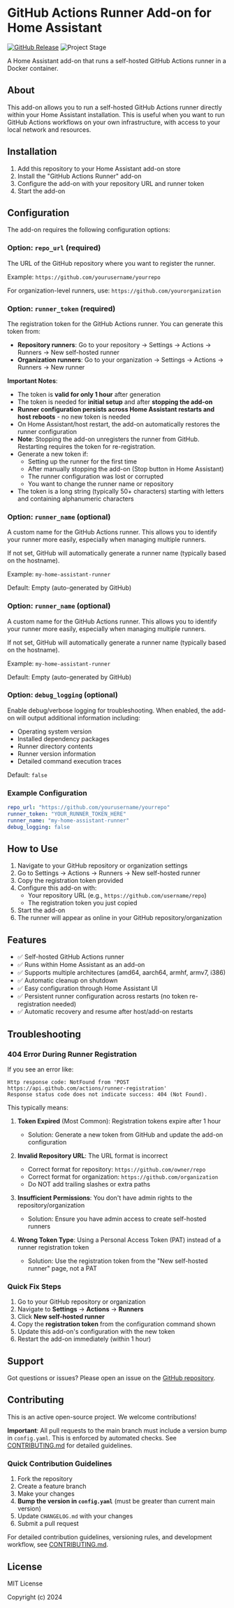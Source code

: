 # GitHub Actions Runner Add-on for Home Assistant

[![GitHub Release][releases-shield]][releases]
![Project Stage][project-stage-shield]

A Home Assistant add-on that runs a self-hosted GitHub Actions runner in a Docker container.

## About

This add-on allows you to run a self-hosted GitHub Actions runner directly within your Home Assistant installation. This is useful when you want to run GitHub Actions workflows on your own infrastructure, with access to your local network and resources.

## Installation

1. Add this repository to your Home Assistant add-on store
2. Install the "GitHub Actions Runner" add-on
3. Configure the add-on with your repository URL and runner token
4. Start the add-on

## Configuration

The add-on requires the following configuration options:

### Option: `repo_url` (required)

The URL of the GitHub repository where you want to register the runner.

Example: `https://github.com/yourusername/yourrepo`

For organization-level runners, use: `https://github.com/yourorganization`

### Option: `runner_token` (required)

The registration token for the GitHub Actions runner. You can generate this token from:

- **Repository runners**: Go to your repository → Settings → Actions → Runners → New self-hosted runner
- **Organization runners**: Go to your organization → Settings → Actions → Runners → New runner

**Important Notes**:
- The token is **valid for only 1 hour** after generation
- The token is needed for **initial setup** and after **stopping the add-on**
- **Runner configuration persists across Home Assistant restarts and host reboots** - no new token is needed
- On Home Assistant/host restart, the add-on automatically restores the runner configuration
- **Note**: Stopping the add-on unregisters the runner from GitHub. Restarting requires the token for re-registration.
- Generate a new token if:
  - Setting up the runner for the first time
  - After manually stopping the add-on (Stop button in Home Assistant)
  - The runner configuration was lost or corrupted
  - You want to change the runner name or repository
- The token is a long string (typically 50+ characters) starting with letters and containing alphanumeric characters

### Option: `runner_name` (optional)

A custom name for the GitHub Actions runner. This allows you to identify your runner more easily, especially when managing multiple runners.

If not set, GitHub will automatically generate a runner name (typically based on the hostname).

Example: `my-home-assistant-runner`

Default: Empty (auto-generated by GitHub)

### Option: `runner_name` (optional)

A custom name for the GitHub Actions runner. This allows you to identify your runner more easily, especially when managing multiple runners.

If not set, GitHub will automatically generate a runner name (typically based on the hostname).

Example: `my-home-assistant-runner`

Default: Empty (auto-generated by GitHub)

### Option: `debug_logging` (optional)

Enable debug/verbose logging for troubleshooting. When enabled, the add-on will output additional information including:
- Operating system version
- Installed dependency packages
- Runner directory contents
- Runner version information
- Detailed command execution traces

Default: `false`

### Example Configuration

```yaml
repo_url: "https://github.com/yourusername/yourrepo"
runner_token: "YOUR_RUNNER_TOKEN_HERE"
runner_name: "my-home-assistant-runner"
debug_logging: false
```

## How to Use

1. Navigate to your GitHub repository or organization settings
2. Go to Settings → Actions → Runners → New self-hosted runner
3. Copy the registration token provided
4. Configure this add-on with:
   - Your repository URL (e.g., `https://github.com/username/repo`)
   - The registration token you just copied
5. Start the add-on
6. The runner will appear as online in your GitHub repository/organization

## Features

- ✅ Self-hosted GitHub Actions runner
- ✅ Runs within Home Assistant as an add-on
- ✅ Supports multiple architectures (amd64, aarch64, armhf, armv7, i386)
- ✅ Automatic cleanup on shutdown
- ✅ Easy configuration through Home Assistant UI
- ✅ Persistent runner configuration across restarts (no token re-registration needed)
- ✅ Automatic recovery and resume after host/add-on restarts

## Troubleshooting

### 404 Error During Runner Registration

If you see an error like:
```
Http response code: NotFound from 'POST https://api.github.com/actions/runner-registration'
Response status code does not indicate success: 404 (Not Found).
```

This typically means:

1. **Token Expired** (Most Common): Registration tokens expire after 1 hour
   - Solution: Generate a new token from GitHub and update the add-on configuration
   
2. **Invalid Repository URL**: The URL format is incorrect
   - Correct format for repository: `https://github.com/owner/repo`
   - Correct format for organization: `https://github.com/organization`
   - Do NOT add trailing slashes or extra paths
   
3. **Insufficient Permissions**: You don't have admin rights to the repository/organization
   - Solution: Ensure you have admin access to create self-hosted runners

4. **Wrong Token Type**: Using a Personal Access Token (PAT) instead of a runner registration token
   - Solution: Use the registration token from the "New self-hosted runner" page, not a PAT

### Quick Fix Steps

1. Go to your GitHub repository or organization
2. Navigate to **Settings** → **Actions** → **Runners**
3. Click **New self-hosted runner**
4. Copy the **registration token** from the configuration command shown
5. Update this add-on's configuration with the new token
6. Restart the add-on immediately (within 1 hour)

## Support

Got questions or issues? Please open an issue on the [GitHub repository][github].

## Contributing

This is an active open-source project. We welcome contributions!

**Important**: All pull requests to the main branch must include a version bump in `config.yaml`. This is enforced by automated checks. See [CONTRIBUTING.md](CONTRIBUTING.md) for detailed guidelines.

### Quick Contribution Guidelines

1. Fork the repository
2. Create a feature branch
3. Make your changes
4. **Bump the version in `config.yaml`** (must be greater than current main version)
5. Update `CHANGELOG.md` with your changes
6. Submit a pull request

For detailed contribution guidelines, versioning rules, and development workflow, see [CONTRIBUTING.md](CONTRIBUTING.md).

## License

MIT License

Copyright (c) 2024

[releases-shield]: https://img.shields.io/github/release/skille/home-assistant-github-runner-add-on.svg
[releases]: https://github.com/skille/home-assistant-github-runner-add-on/releases
[project-stage-shield]: https://img.shields.io/badge/project%20stage-production%20ready-brightgreen.svg
[github]: https://github.com/skille/home-assistant-github-runner-add-on
